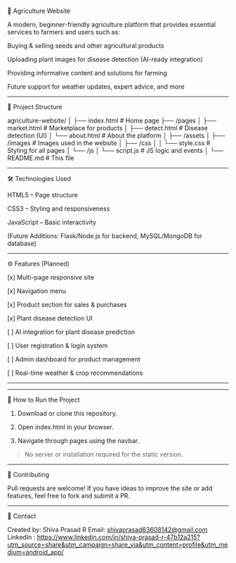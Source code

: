 🌾 Agriculture Website

A modern, beginner-friendly agriculture platform that provides essential services to farmers and users such as:

Buying & selling seeds and other agricultural products

Uploading plant images for disease detection (AI-ready integration)

Providing informative content and solutions for farming

Future support for weather updates, expert advice, and more



---

📁 Project Structure

agriculture-website/
│
├── index.html                  # Home page
├── /pages
│   ├── market.html             # Marketplace for products
│   ├── detect.html             # Disease detection (UI)
│   └── about.html              # About the platform
│
├── /assets
│   ├── /images                 # Images used in the website
│   ├── /css
│   │   └── style.css           # Styling for all pages
│   └── /js
│       └── script.js           # JS logic and events
│
└── README.md                   # This file 


---

🛠️ Technologies Used

HTML5 – Page structure

CSS3 – Styling and responsiveness

JavaScript – Basic interactivity

(Future Additions: Flask/Node.js for backend, MySQL/MongoDB for database)



---

⚙️ Features (Planned)

[x] Multi-page responsive site

[x] Navigation menu

[x] Product section for sales & purchases

[x] Plant disease detection UI

[ ] AI integration for plant disease prediction

[ ] User registration & login system

[ ] Admin dashboard for product management

[ ] Real-time weather & crop recommendations



---


---

🚀 How to Run the Project

1. Download or clone this repository.


2. Open index.html in your browser.


3. Navigate through pages using the navbar.



> No server or installation required for the static version.




---

🤝 Contributing

Pull requests are welcome! If you have ideas to improve the site or add features, feel free to fork and submit a PR.


---

📩 Contact

Created by: Shiva Prasad R 
Email: shivaprasad63608142@gmail.com
LinkedIn : https://www.linkedin.com/in/shiva-prasad-r-47b12a215?utm_source=share&utm_campaign=share_via&utm_content=profile&utm_medium=android_app/ 


